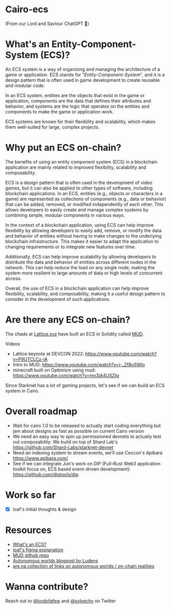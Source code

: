 # Cairo-ecs
(From our Lord and Saviour ChatGPT 🙏)
# What's an Entity-Component-System (ECS)?

An ECS system is a way of organizing and managing the architecture of a game or application. ECS stands for "*Entity-Component-System*", and it is a design pattern that is often used in game development to create reusable and modular code. 

In an ECS system, entities are the objects that exist in the game or application, components are the data that defines their attributes and behavior, and systems are the logic that operates on the entities and components to make the game or application work. 

ECS systems are known for their flexibility and scalability, which makes them well-suited for large, complex projects.


# Why put an ECS on-chain?

The benefits of using an entity component system (ECS) in a blockchain application are mainly related to improved flexibility, scalability and composability.

ECS is a design pattern that is often used in the development of video games, but it can also be applied to other types of software, including blockchain applications. In an ECS, entities (e.g., objects or characters in a game) are represented as collections of components (e.g., data or behavior) that can be added, removed, or modified independently of each other. This allows developers to easily create and manage complex systems by combining simple, modular components in various ways.

In the context of a blockchain application, using ECS can help improve flexibility by allowing developers to easily add, remove, or modify the data and behavior of entities without having to make changes to the underlying blockchain infrastructure. This makes it easier to adapt the application to changing requirements or to integrate new features over time.

Additionally, ECS can help improve scalability by allowing developers to distribute the data and behavior of entities across different nodes in the network. This can help reduce the load on any single node, making the system more resilient to large amounts of data or high levels of concurrent access.

Overall, the use of ECS in a blockchain application can help improve flexibility, scalability, and composability, making it a useful design pattern to consider in the development of such applications.



# Are there any ECS on-chain?

The chads at [Lattice.xyz](https://lattice.xyz/) have built an ECS in Solidity called [MUD](https://mud.dev/).

Videos
* Lattice keynote at DEVCON 2022: https://www.youtube.com/watch?v=P9UTCLCz-iA
* Intro to MUD: https://www.youtube.com/watch?v=j-_Zf8o5Wlo
* minecraft built on Optimism using mud: https://www.youtube.com/watch?v=mv3jA4USZtg

Since Starknet has a lot of gaming projects, let's see if we can build an ECS system in Cairo.

# Overall roadmap
* Wait for cairo 1.0 to be released to actually start coding everything but jam about designs as fast as possible on current Cairo version
* We need an easy way to spin up permissioned devnets to actually test out composability. We build on top of Shard Lab's https://github.com/Shard-Labs/starknet-devnet
* Need an indexing system to stream events, we'll use Ceccon's Apibara https://www.apibara.com/
* See if we can integrate Jun's work on DIP (Full-Rust Web3 application toolkit focus on, ECS based event-driven development): https://github.com/diptools/dip

# Work so far
- [x] loaf's initial thoughts & design

# Resources
* [What's an ECS?](https://github.com/SanderMertens/ecs-faq)
* [loaf's figma explanation](https://www.figma.com/file/qAjxTZc6tRonazjfsv9GZa/ECS?node-id=0%3A1&t=frLQWE5fVjIvblII-0)
* [MUD github repo](https://github.com/latticexyz/mudbasics#mudbasics)
* [Autonomous worlds blogpost by Ludens](https://0xparc.org/blog/autonomous-worlds)
* [are.na collection of links on autonomous worlds / on-chain realities](https://www.are.na/sylve-chevet/on-chain-realities-and-autonomous-worlds)

# Wanna contribute?
Reach out to [@lordofafew](https://twitter.com/lordofafew) and [@sylvechv](https://twitter.com/sylvechv) on Twitter
